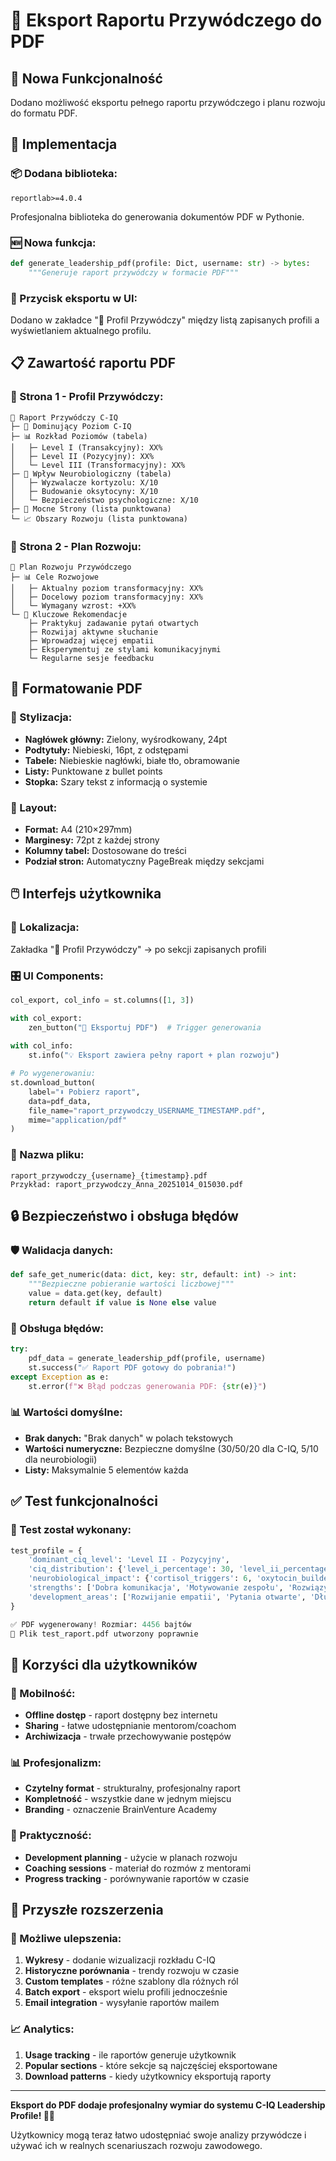 # 📄 Eksport Raportu Przywódczego do PDF

## 🎯 Nowa Funkcjonalność
Dodano możliwość eksportu pełnego raportu przywódczego i planu rozwoju do formatu PDF.

## 🔧 Implementacja

### **📦 Dodana biblioteka:**
```
reportlab>=4.0.4
```
Profesjonalna biblioteka do generowania dokumentów PDF w Pythonie.

### **🆕 Nowa funkcja:**
```python
def generate_leadership_pdf(profile: Dict, username: str) -> bytes:
    """Generuje raport przywódczy w formacie PDF"""
```

### **🎨 Przycisk eksportu w UI:**
Dodano w zakładce "👤 Profil Przywódczy" między listą zapisanych profili a wyświetlaniem aktualnego profilu.

## 📋 Zawartość raportu PDF

### **📄 Strona 1 - Profil Przywódczy:**
```
💎 Raport Przywódczy C-IQ
├─ 🎯 Dominujący Poziom C-IQ
├─ 📊 Rozkład Poziomów (tabela)
│   ├─ Level I (Transakcyjny): XX%
│   ├─ Level II (Pozycyjny): XX%  
│   └─ Level III (Transformacyjny): XX%
├─ 🧠 Wpływ Neurobiologiczny (tabela)
│   ├─ Wyzwalacze kortyzolu: X/10
│   ├─ Budowanie oksytocyny: X/10
│   └─ Bezpieczeństwo psychologiczne: X/10
├─ 💪 Mocne Strony (lista punktowana)
└─ 📈 Obszary Rozwoju (lista punktowana)
```

### **📄 Strona 2 - Plan Rozwoju:**
```
🎯 Plan Rozwoju Przywódczego
├─ 📊 Cele Rozwojowe
│   ├─ Aktualny poziom transformacyjny: XX%
│   ├─ Docelowy poziom transformacyjny: XX%
│   └─ Wymagany wzrost: +XX%
└─ 🎯 Kluczowe Rekomendacje
    ├─ Praktykuj zadawanie pytań otwartych
    ├─ Rozwijaj aktywne słuchanie
    ├─ Wprowadzaj więcej empatii
    ├─ Eksperymentuj ze stylami komunikacyjnymi
    └─ Regularne sesje feedbacku
```

## 🎨 Formatowanie PDF

### **🎨 Stylizacja:**
- **Nagłówek główny:** Zielony, wyśrodkowany, 24pt
- **Podtytuły:** Niebieski, 16pt, z odstępami
- **Tabele:** Niebieskie nagłówki, białe tło, obramowanie
- **Listy:** Punktowane z bullet points
- **Stopka:** Szary tekst z informacją o systemie

### **📐 Layout:**
- **Format:** A4 (210×297mm)
- **Marginesy:** 72pt z każdej strony
- **Kolumny tabel:** Dostosowane do treści
- **Podział stron:** Automatyczny PageBreak między sekcjami

## 🖱️ Interfejs użytkownika

### **📍 Lokalizacja:**
Zakładka "👤 Profil Przywódczy" → po sekcji zapisanych profili

### **🎛️ UI Components:**
```python
col_export, col_info = st.columns([1, 3])

with col_export:
    zen_button("📄 Eksportuj PDF")  # Trigger generowania
    
with col_info:
    st.info("💡 Eksport zawiera pełny raport + plan rozwoju")

# Po wygenerowaniu:
st.download_button(
    label="⬇️ Pobierz raport",
    data=pdf_data,
    file_name="raport_przywodczy_USERNAME_TIMESTAMP.pdf",
    mime="application/pdf"
)
```

### **📁 Nazwa pliku:**
```
raport_przywodczy_{username}_{timestamp}.pdf
Przykład: raport_przywodczy_Anna_20251014_015030.pdf
```

## 🔒 Bezpieczeństwo i obsługa błędów

### **🛡️ Walidacja danych:**
```python
def safe_get_numeric(data: dict, key: str, default: int) -> int:
    """Bezpieczne pobieranie wartości liczbowej"""
    value = data.get(key, default)
    return default if value is None else value
```

### **🚨 Obsługa błędów:**
```python
try:
    pdf_data = generate_leadership_pdf(profile, username)
    st.success("✅ Raport PDF gotowy do pobrania!")
except Exception as e:
    st.error(f"❌ Błąd podczas generowania PDF: {str(e)}")
```

### **📊 Wartości domyślne:**
- **Brak danych:** "Brak danych" w polach tekstowych
- **Wartości numeryczne:** Bezpieczne domyślne (30/50/20 dla C-IQ, 5/10 dla neurobiologii)
- **Listy:** Maksymalnie 5 elementów każda

## ✅ Test funkcjonalności

### **🧪 Test został wykonany:**
```python
test_profile = {
    'dominant_ciq_level': 'Level II - Pozycyjny',
    'ciq_distribution': {'level_i_percentage': 30, 'level_ii_percentage': 50, 'level_iii_percentage': 20},
    'neurobiological_impact': {'cortisol_triggers': 6, 'oxytocin_builders': 7, 'psychological_safety': 8},
    'strengths': ['Dobra komunikacja', 'Motywowanie zespołu', 'Rozwiązywanie konfliktów'],
    'development_areas': ['Rozwijanie empatii', 'Pytania otwarte', 'Długoterminowe relacje']
}

✅ PDF wygenerowany! Rozmiar: 4456 bajtów
📄 Plik test_raport.pdf utworzony poprawnie
```

## 🎯 Korzyści dla użytkowników

### **📱 Mobilność:**
- **Offline dostęp** - raport dostępny bez internetu
- **Sharing** - łatwe udostępnianie mentorom/coachom
- **Archiwizacja** - trwałe przechowywanie postępów

### **📊 Profesjonalizm:**
- **Czytelny format** - strukturalny, profesjonalny raport
- **Kompletność** - wszystkie dane w jednym miejscu
- **Branding** - oznaczenie BrainVenture Academy

### **🎯 Praktyczność:**
- **Development planning** - użycie w planach rozwoju
- **Coaching sessions** - materiał do rozmów z mentorami
- **Progress tracking** - porównywanie raportów w czasie

## 🚀 Przyszłe rozszerzenia

### **🎨 Możliwe ulepszenia:**
1. **Wykresy** - dodanie wizualizacji rozkładu C-IQ
2. **Historyczne porównania** - trendy rozwoju w czasie
3. **Custom templates** - różne szablony dla różnych ról
4. **Batch export** - eksport wielu profili jednocześnie
5. **Email integration** - wysyłanie raportów mailem

### **📈 Analytics:**
1. **Usage tracking** - ile raportów generuje użytkownik
2. **Popular sections** - które sekcje są najczęściej eksportowane
3. **Download patterns** - kiedy użytkownicy eksportują raporty

---

**Eksport do PDF dodaje profesjonalny wymiar do systemu C-IQ Leadership Profile! 📄🚀**

Użytkownicy mogą teraz łatwo udostępniać swoje analizy przywódcze i używać ich w realnych scenariuszach rozwoju zawodowego.